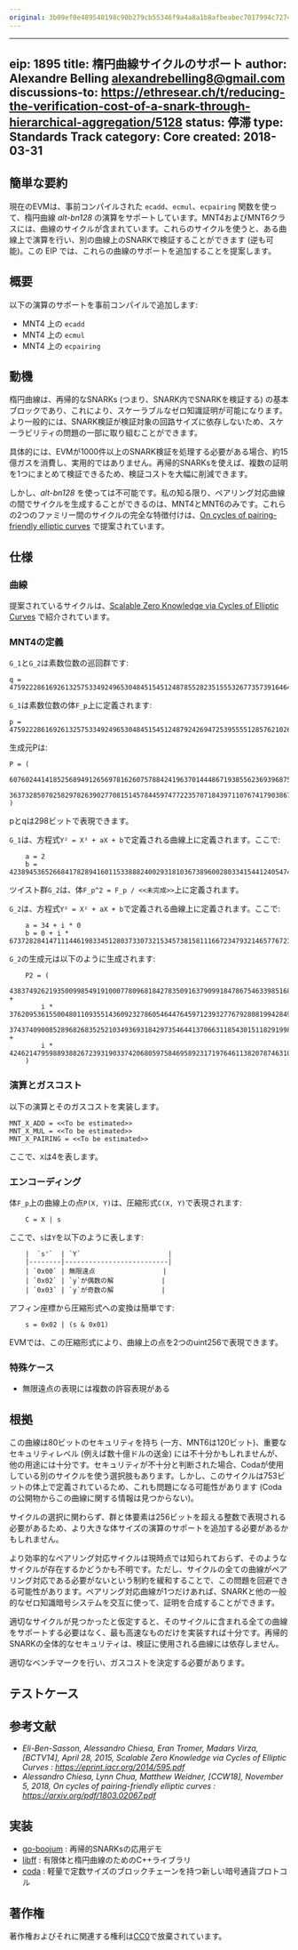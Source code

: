```yaml
---
original: 3b09ef0e489540198c90b279cb55346f9a4a8a1b8afbeabec7017994c72742ed
---
```


---
eip: 1895
title: 楕円曲線サイクルのサポート
author: Alexandre Belling <alexandrebelling8@gmail.com>
discussions-to: https://ethresear.ch/t/reducing-the-verification-cost-of-a-snark-through-hierarchical-aggregation/5128
status: 停滞
type: Standards Track
category: Core
created: 2018-03-31
---

## 簡単な要約

現在のEVMは、事前コンパイルされた `ecadd`、`ecmul`、`ecpairing` 関数を使って、楕円曲線 *alt-bn128* の演算をサポートしています。MNT4およびMNT6クラスには、曲線のサイクルが含まれています。これらのサイクルを使うと、ある曲線上で演算を行い、別の曲線上のSNARKで検証することができます (逆も可能)。この EIP では、これらの曲線のサポートを追加することを提案します。

## 概要

以下の演算のサポートを事前コンパイルで追加します:

* MNT4 上の `ecadd`
* MNT4 上の `ecmul`
* MNT4 上の `ecpairing`

## 動機

楕円曲線は、再帰的なSNARKs (つまり、SNARK内でSNARKを検証する) の基本ブロックであり、これにより、スケーラブルなゼロ知識証明が可能になります。より一般的には、SNARK検証が検証対象の回路サイズに依存しないため、スケーラビリティの問題の一部に取り組むことができます。

具体的には、EVMが1000件以上のSNARK検証を処理する必要がある場合、約15億ガスを消費し、実用的ではありません。再帰的SNARKsを使えば、複数の証明を1つにまとめて検証できるため、検証コストを大幅に削減できます。

しかし、*alt-bn128* を使っては不可能です。私の知る限り、ペアリング対応曲線の間でサイクルを生成することができるのは、MNT4とMNT6のみです。これらの2つのファミリー間のサイクルの完全な特徴付けは、[On cycles of pairing-friendly elliptic curves](https://arxiv.org/pdf/1803.02067.pdf) で提案されています。

## 仕様

### 曲線

提案されているサイクルは、[Scalable Zero Knowledge via Cycles of Elliptic Curves](https://eprint.iacr.org/2014/595.pdf) で紹介されています。

### MNT4の定義

`G_1`と`G_2`は素数位数の巡回群です:

```.
q = 475922286169261325753349249653048451545124878552823515553267735739164647307408490559963137
```

`G_1`は素数位数の体`F_p`上に定義されます:

```.
p = 475922286169261325753349249653048451545124879242694725395555128576210262817955800483758081
```

生成元Pは:

```.
P = (
    60760244141852568949126569781626075788424196370144486719385562369396875346601926534016838,
    363732850702582978263902770815145784459747722357071843971107674179038674942891694705904306
)
```

pとqは298ビットで表現できます。

`G_1`は、方程式`Y² = X³ + aX + b`で定義される曲線上に定義されます。ここで:

```.
    a = 2
    b = 423894536526684178289416011533888240029318103673896002803341544124054745019340795360841685
```

ツイスト群`G_2`は、体`F_p^2 = F_p / <<未完成>>`上に定義されます。

`G_2`は、方程式`Y² = X² + aX + b`で定義される曲線上に定義されます。ここで:

```.
    a = 34 + i * 0
    b = 0 + i * 67372828414711144619833451280373307321534573815811166723479321465776723059456513877937430
```

`G_2`の生成元は以下のように生成されます:

```.
    P2 = (
        438374926219350099854919100077809681842783509163790991847867546339851681564223481322252708 +
        i * 37620953615500480110935514360923278605464476459712393277679280819942849043649216370485641,
        37437409008528968268352521034936931842973546441370663118543015118291998305624025037512482 +
        i * 424621479598893882672393190337420680597584695892317197646113820787463109735345923009077489
    )
```

### 演算とガスコスト

以下の演算とそのガスコストを実装します。

```.
MNT_X_ADD = <<To be estimated>>
MNT_X_MUL = <<To be estimated>>
MNT_X_PAIRING = <<To be estimated>>
```

ここで、`X`は4を表します。

### エンコーディング

体`F_p`上の曲線上の点`P(X, Y)`は、圧縮形式`C(X, Y)`で表現されます:

```.
    C = X | s
```

ここで、`s`は`Y`を以下のように表します:

```.
    |  `s'`  | `Y`                      |
    |--------|--------------------------|
    | `0x00` | 無限遠点                 |
    | `0x02` | `y`が偶数の解            |
    | `0x03` | `y`が奇数の解            |
```

アフィン座標から圧縮形式への変換は簡単です:

```.
    s = 0x02 | (s & 0x01)
```

EVMでは、この圧縮形式により、曲線上の点を2つのuint256で表現できます。

### 特殊ケース

* 無限遠点の表現には複数の許容表現がある

## 根拠

この曲線は80ビットのセキュリティを持ち (一方、MNT6は120ビット)、重要なセキュリティレベル (例えば数十億ドルの送金) には不十分かもしれませんが、他の用途には十分です。セキュリティが不十分と判断された場合、Codaが使用している別のサイクルを使う選択肢もあります。しかし、このサイクルは753ビットの体上で定義されているため、これも問題になる可能性があります (Codaの公開物からこの曲線に関する情報は見つからない)。

サイクルの選択に関わらず、群と体要素は256ビットを超える整数で表現される必要があるため、より大きな体サイズの演算のサポートを追加する必要があるかもしれません。

より効率的なペアリング対応サイクルは現時点では知られておらず、そのようなサイクルが存在するかどうかも不明です。ただし、サイクルの全ての曲線がペアリング対応である必要がないという制約を緩和することで、この問題を回避できる可能性があります。ペアリング対応曲線が1つだけあれば、SNARKと他の一般的なゼロ知識暗号システムを交互に使って、証明を合成することができます。

適切なサイクルが見つかったと仮定すると、そのサイクルに含まれる全ての曲線をサポートする必要はなく、最も高速なものだけを実装すれば十分です。再帰的SNARKの全体的なセキュリティは、検証に使用される曲線には依存しません。

適切なベンチマークを行い、ガスコストを決定する必要があります。

## テストケース

## 参考文献

* *Eli-Ben-Sasson, Alessandro Chiesa, Eran Tromer, Madars Virza, [BCTV14], April 28, 2015, Scalable Zero Knowledge via Cycles of Elliptic Curves : https://eprint.iacr.org/2014/595.pdf*
* *Alessandro Chiesa, Lynn Chua, Matthew Weidner, [CCW18], November 5, 2018, On cycles of pairing-friendly elliptic curves : https://arxiv.org/pdf/1803.02067.pdf*

## 実装

* [go-boojum](https://github.com/AlexandreBelling/go-boojum) : 再帰的SNARKsの応用デモ
* [libff](https://github.com/scipr-lab/libff) : 有限体と楕円曲線のためのC++ライブラリ
* [coda](https://github.com/CodaProtocol/coda) : 軽量で定数サイズのブロックチェーンを持つ新しい暗号通貨プロトコル

## 著作権

著作権およびそれに関連する権利は[CC0](../LICENSE.md)で放棄されています。
